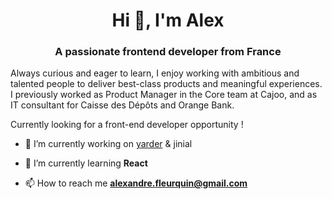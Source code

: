 <h1 align="center">Hi 👋, I'm Alex</h1>

<h3 align="center">A passionate frontend developer from France</h3>

Always curious and eager to learn, I enjoy working with ambitious and talented people to deliver best-class products and meaningful experiences.
I previously worked as Product Manager in the Core team at Cajoo, and as IT consultant for Caisse des Dépôts and  Orange Bank.

Currently looking for a front-end developer opportunity !


- 🔭 I’m currently working on [yarder](http://yarder.homes) & jinial

- 🌱 I’m currently learning **React**

- 📫 How to reach me **alexandre.fleurquin@gmail.com**



 
